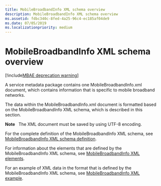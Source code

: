 ```yaml
---
title: MobileBroadbandInfo XML schema overview
description: MobileBroadbandInfo XML schema overview
ms.assetid: fdbc340c-8fed-4a25-96c4-ec185af04de9
ms.date: 07/05/2019
ms.localizationpriority: medium
---
```


# MobileBroadbandInfo XML schema overview

[!include[MBAE deprecation warning](../includes/mbae-deprecation-warning.md)]

A service metadata package contains one MobileBroadbandInfo.xml document, which contains information that is specific to mobile broadband networks.

The data within the MobileBroadbandInfo.xml document is formatted based on the MobileBroadbandInfo XML schema, which is described in this section.

**Note**  
The XML document must be saved by using UTF-8 encoding.

 

For the complete definition of the MobileBroadbandInfo XML schema, see [MobileBroadbandInfo XML schema definition](mobilebroadbandinfo-xml-schema-definition.md).

For information about the elements that are defined by the MobileBroadbandInfo XML schema, see [MobileBroadbandInfo XML elements](mobilebroadbandinfo-xml-elements.md).

For an example of XML data in the format that is defined by the MobileBroadbandInfo XML schema, see [MobileBroadbandInfo XML example](mobilebroadbandinfo-xml-example.md).

 

 





